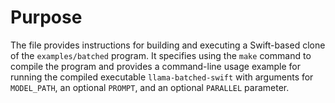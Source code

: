 # Purpose
The file provides instructions for building and executing a Swift-based clone of the `examples/batched` program. It specifies using the `make` command to compile the program and provides a command-line usage example for running the compiled executable `llama-batched-swift` with arguments for `MODEL_PATH`, an optional `PROMPT`, and an optional `PARALLEL` parameter.
